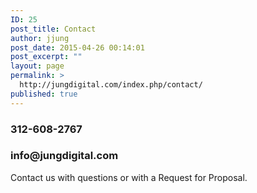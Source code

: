 ```yaml
---
ID: 25
post_title: Contact
author: jjung
post_date: 2015-04-26 00:14:01
post_excerpt: ""
layout: page
permalink: >
  http://jungdigital.com/index.php/contact/
published: true
---
```

<h3>312-608-2767</h3>
<h3>info@jungdigital.com</h3>
Contact us with questions or with a Request for Proposal.